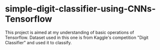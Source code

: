 # simple-digit-classifier-using-CNNs-Tensorflow

This project is aimed at my understanding of basic operations of Tensorflow. Dataset used in this one is from Kaggle's competition "Digit Classifier"
and used it to classify.

